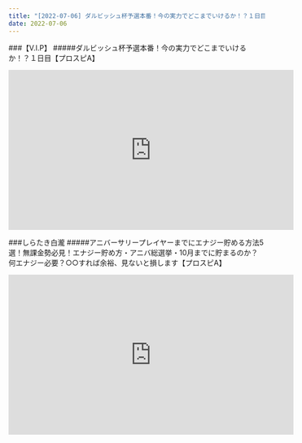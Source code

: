 ```yaml
---
title: "[2022-07-06] ダルビッシュ杯予選本番！今の実力でどこまでいけるか！？１日目【プロスピA】 他"
date: 2022-07-06
---
```

###【V.I.P】
#####ダルビッシュ杯予選本番！今の実力でどこまでいけるか！？１日目【プロスピA】
<iframe width="560" height="315" src="https://www.youtube.com/embed/RtQZUlqxSSE" frameborder="0" allow="accelerometer; autoplay; clipboard-write; encrypted-media; gyroscope; picture-in-picture" allowfullscreen></iframe>

###しらたき白瀧
#####アニバーサリープレイヤーまでにエナジー貯める方法5選！無課金勢必見！エナジー貯め方・アニバ総選挙・10月までに貯まるのか？何エナジー必要？○○すれば余裕、見ないと損します【プロスピA】
<iframe width="560" height="315" src="https://www.youtube.com/embed/9iJFGl9lKrs" frameborder="0" allow="accelerometer; autoplay; clipboard-write; encrypted-media; gyroscope; picture-in-picture" allowfullscreen></iframe>

